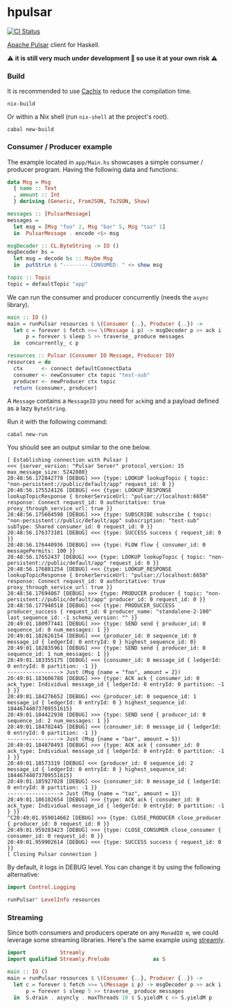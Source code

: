 hpulsar
=======

[![CI Status](https://github.com/cr-org/hpulsar/workflows/Haskell%20CI/badge.svg)](https://github.com/cr-org/hpulsar/actions)

[Apache Pulsar](https://pulsar.apache.org/) client for Haskell.

⚠️  **it is still very much under development 🚧 so use it at your own risk** ⚠️

### Build

It is recommended to use [Cachix](https://app.cachix.org/cache/hpulsar) to reduce the compilation time.

```shell
nix-build
```

Or within a Nix shell (run `nix-shell` at the project's root).

```shell
cabal new-build
```

### Consumer / Producer example

The example located in `app/Main.hs` showcases a simple consumer / producer program. Having the following data and functions:

```haskell
data Msg = Msg
  { name :: Text
  , amount :: Int
  } deriving (Generic, FromJSON, ToJSON, Show)

messages :: [PulsarMessage]
messages =
  let msg = [Msg "foo" 2, Msg "bar" 5, Msg "taz" 1]
  in  PulsarMessage . encode <$> msg

msgDecoder :: CL.ByteString -> IO ()
msgDecoder bs =
  let msg = decode bs :: Maybe Msg
  in  putStrLn $ "-------- CONSUMED: " <> show msg

topic :: Topic
topic = defaultTopic "app"
```

We can run the consumer and producer concurrently (needs the `async` library).

```haskell
main :: IO ()
main = runPulsar resources $ \(Consumer {..}, Producer {..}) ->
  let c = forever $ fetch >>= \(Message i p) -> msgDecoder p >> ack i
      p = forever $ sleep 5 >> traverse_ produce messages
  in  concurrently_ c p

resources :: Pulsar (Consumer IO Message, Producer IO)
resources = do
  ctx      <- connect defaultConnectData
  consumer <- newConsumer ctx topic "test-sub"
  producer <- newProducer ctx topic
  return (consumer, producer)
```

A `Message` contains a `MessageID` you need for `ack`ing and a payload defined as a lazy `ByteString`.

Run it with the following command:

```shell
cabal new-run
```

You should see an output similar to the one below.

```
[ Establishing connection with Pulsar ]
<<< {server_version: "Pulsar Server" protocol_version: 15 max_message_size: 5242880}
20:48:56.172842778 [DEBUG] >>> {type: LOOKUP lookupTopic { topic: "non-persistent://public/default/app" request_id: 0 }}
20:48:56.175524126 [DEBUG] <<< {type: LOOKUP_RESPONSE lookupTopicResponse { brokerServiceUrl: "pulsar://localhost:6650" response: Connect request_id: 0 authoritative: true proxy_through_service_url: true }}
20:48:56.175604598 [DEBUG] >>> {type: SUBSCRIBE subscribe { topic: "non-persistent://public/default/app" subscription: "test-sub" subType: Shared consumer_id: 0 request_id: 0 }}
20:48:56.176373101 [DEBUG] <<< {type: SUCCESS success { request_id: 0 }}
20:48:56.176440936 [DEBUG] >>> {type: FLOW flow { consumer_id: 0 messagePermits: 100 }}
20:48:56.17652437 [DEBUG] >>> {type: LOOKUP lookupTopic { topic: "non-persistent://public/default/app" request_id: 0 }}
20:48:56.176881254 [DEBUG] <<< {type: LOOKUP_RESPONSE lookupTopicResponse { brokerServiceUrl: "pulsar://localhost:6650" response: Connect request_id: 0 authoritative: true proxy_through_service_url: true }}
20:48:56.17694067 [DEBUG] >>> {type: PRODUCER producer { topic: "non-persistent://public/default/app" producer_id: 0 request_id: 0 }}
20:48:56.177940518 [DEBUG] <<< {type: PRODUCER_SUCCESS producer_success { request_id: 0 producer_name: "standalone-2-100" last_sequence_id: -1 schema_version: "" }}
20:49:01.180977441 [DEBUG] >>> {type: SEND send { producer_id: 0 sequence_id: 0 num_messages: 1 }}
20:49:01.182626154 [DEBUG] <<< {producer_id: 0 sequence_id: 0 message_id { ledgerId: 0 entryId: 0 } highest_sequence_id: 0}
20:49:01.182835961 [DEBUG] >>> {type: SEND send { producer_id: 0 sequence_id: 1 num_messages: 1 }}
20:49:01.183355175 [DEBUG] <<< {consumer_id: 0 message_id { ledgerId: 0 entryId: 0 partition: -1 }}
-----------------> Just (Msg {name = "foo", amount = 2})
20:49:01.183606788 [DEBUG] >>> {type: ACK ack { consumer_id: 0 ack_type: Individual message_id { ledgerId: 0 entryId: 0 partition: -1 } }}
20:49:01.184276652 [DEBUG] <<< {producer_id: 0 sequence_id: 1 message_id { ledgerId: 0 entryId: 0 } highest_sequence_id: 18446744073709551615}
20:49:01.184422938 [DEBUG] >>> {type: SEND send { producer_id: 0 sequence_id: 2 num_messages: 1 }}
20:49:01.184702445 [DEBUG] <<< {consumer_id: 0 message_id { ledgerId: 0 entryId: 0 partition: -1 }}
-----------------> Just (Msg {name = "bar", amount = 5})
20:49:01.184870493 [DEBUG] >>> {type: ACK ack { consumer_id: 0 ack_type: Individual message_id { ledgerId: 0 entryId: 0 partition: -1 } }}
20:49:01.18573319 [DEBUG] <<< {producer_id: 0 sequence_id: 2 message_id { ledgerId: 0 entryId: 0 } highest_sequence_id: 18446744073709551615}
20:49:01.185927028 [DEBUG] <<< {consumer_id: 0 message_id { ledgerId: 0 entryId: 0 partition: -1 }}
-----------------> Just (Msg {name = "taz", amount = 1})
20:49:01.186102654 [DEBUG] >>> {type: ACK ack { consumer_id: 0 ack_type: Individual message_id { ledgerId: 0 entryId: 0 partition: -1 } }}
^C20:49:01.959014662 [DEBUG] >>> {type: CLOSE_PRODUCER close_producer { producer_id: 0 request_id: 0 }}
20:49:01.959283423 [DEBUG] >>> {type: CLOSE_CONSUMER close_consumer { consumer_id: 0 request_id: 0 }}
20:49:01.959902614 [DEBUG] <<< {type: SUCCESS success { request_id: 0 }}
[ Closing Pulsar connection ]
```

By default, it logs in DEBUG level. You can change it by using the following alternative:

```haskell
import Control.Logging

runPulsar' LevelInfo resources
```

### Streaming

Since both consumers and producers operate on any `MonadIO m`, we could leverage some streaming libraries. Here's the same example using [streamly](https://hackage.haskell.org/package/streamly).

```haskell
import           Streamly
import qualified Streamly.Prelude              as S

main :: IO ()
main = runPulsar resources $ \(Consumer {..}, Producer {..}) ->
  let c = forever $ fetch >>= \(Message i p) -> msgDecoder p >> ack i
      p = forever $ sleep 5 >> traverse_ produce messages
  in  S.drain . asyncly . maxThreads 10 $ S.yieldM c <> S.yieldM p
```
